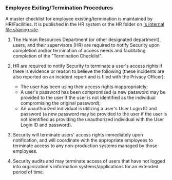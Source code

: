 ### Employee Exiting/Termination Procedures

A master checklist for employee existing/termination is maintained by
HR/Facilities.  It is published in the HR system or the HR folder on
['s internal file sharing site](#).

1. The Human Resources Department (or other designated department), users, and
   their supervisors (HR) are required to notify Security upon completion and/or
   termination of access needs and facilitating completion of the "Termination
   Checklist".
2. HR are required to notify Security to terminate a user's access rights if
   there is evidence or reason to believe the following (these incidents are
   also reported on an incident report and is filed with the Privacy Officer):

    * The user has been using their access rights inappropriately;
    * A user's password has been compromised (a new password may be provided to
      the user if the user is not identified as the individual compromising the
      original password);
    * An unauthorized individual is utilizing a user's User Login ID and
      password (a new password may be provided to the user if the user is not
      identified as providing the unauthorized individual with the User Login ID
      and password).

3. Security will terminate users' access rights immediately upon notification,
   and will coordinate with the appropriate  employees to terminate
   access to any non-production systems managed by those employees.
4. Security audits and may terminate access of users that have not logged into
   organization's information systems/applications for an extended period of
   time.